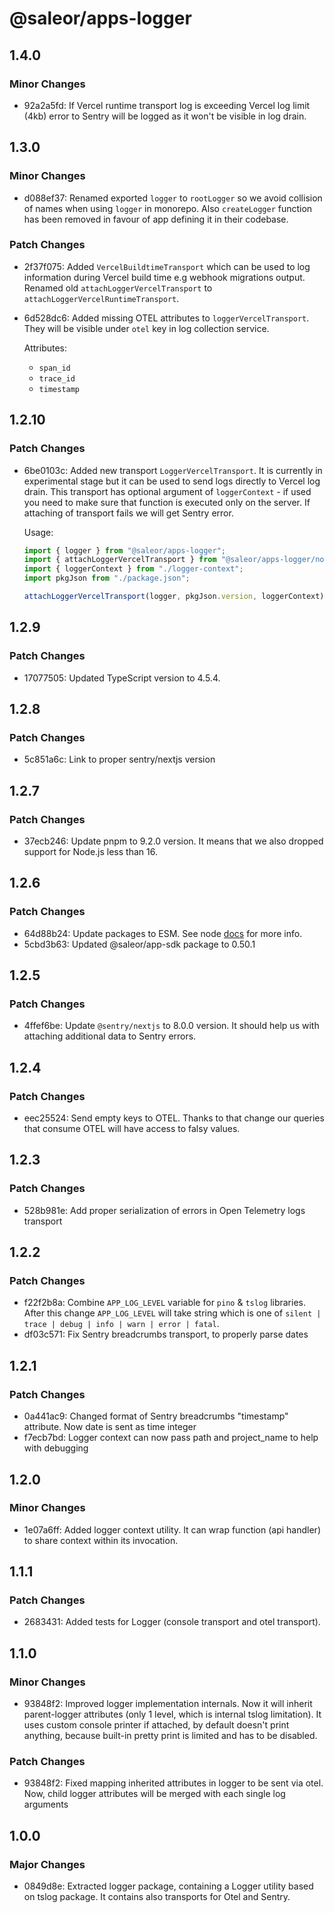 # @saleor/apps-logger

## 1.4.0

### Minor Changes

- 92a2a5fd: If Vercel runtime transport log is exceeding Vercel log limit (4kb) error to Sentry will be logged as it won't be visible in log drain.

## 1.3.0

### Minor Changes

- d088ef37: Renamed exported `logger` to `rootLogger` so we avoid collision of names when using `logger` in monorepo. Also `createLogger` function has been removed in favour of app defining it in their codebase.

### Patch Changes

- 2f37f075: Added `VercelBuildtimeTransport` which can be used to log information during Vercel build time e.g webhook migrations output. Renamed old `attachLoggerVercelTransport` to `attachLoggerVercelRuntimeTransport`.
- 6d528dc6: Added missing OTEL attributes to `loggerVercelTransport`. They will be visible under `otel` key in log collection service.

  Attributes:

  - `span_id`
  - `trace_id`
  - `timestamp`

## 1.2.10

### Patch Changes

- 6be0103c: Added new transport `LoggerVercelTransport`. It is currently in experimental stage but it can be used to send logs directly to Vercel log drain. This transport has optional argument of `loggerContext` - if used you need to make sure that function is executed only on the server. If attaching of transport fails we will get Sentry error.

  Usage:

  ```ts
  import { logger } from "@saleor/apps-logger";
  import { attachLoggerVercelTransport } from "@saleor/apps-logger/node";
  import { loggerContext } from "./logger-context";
  import pkgJson from "./package.json";

  attachLoggerVercelTransport(logger, pkgJson.version, loggerContext);
  ```

## 1.2.9

### Patch Changes

- 17077505: Updated TypeScript version to 4.5.4.

## 1.2.8

### Patch Changes

- 5c851a6c: Link to proper sentry/nextjs version

## 1.2.7

### Patch Changes

- 37ecb246: Update pnpm to 9.2.0 version. It means that we also dropped support for Node.js less than 16.

## 1.2.6

### Patch Changes

- 64d88b24: Update packages to ESM. See node [docs](https://nodejs.org/api/esm.html) for more info.
- 5cbd3b63: Updated @saleor/app-sdk package to 0.50.1

## 1.2.5

### Patch Changes

- 4ffef6be: Update `@sentry/nextjs` to 8.0.0 version. It should help us with attaching additional data to Sentry errors.

## 1.2.4

### Patch Changes

- eec25524: Send empty keys to OTEL. Thanks to that change our queries that consume OTEL will have access to falsy values.

## 1.2.3

### Patch Changes

- 528b981e: Add proper serialization of errors in Open Telemetry logs transport

## 1.2.2

### Patch Changes

- f22f2b8a: Combine `APP_LOG_LEVEL` variable for `pino` & `tslog` libraries. After this change `APP_LOG_LEVEL` will take string which is one of `silent | trace | debug | info | warn | error | fatal`.
- df03c571: Fix Sentry breadcrumbs transport, to properly parse dates

## 1.2.1

### Patch Changes

- 0a441ac9: Changed format of Sentry breadcrumbs "timestamp" attribute. Now date is sent as time integer
- f7ecb7bd: Logger context can now pass path and project_name to help with debugging

## 1.2.0

### Minor Changes

- 1e07a6ff: Added logger context utility. It can wrap function (api handler) to share context within its invocation.

## 1.1.1

### Patch Changes

- 2683431: Added tests for Logger (console transport and otel transport).

## 1.1.0

### Minor Changes

- 93848f2: Improved logger implementation internals. Now it will inherit parent-logger attributes (only 1 level, which is internal tslog limitation). It uses custom console printer if attached, by default doesn't print anything, because built-in pretty print is limited and has to be disabled.

### Patch Changes

- 93848f2: Fixed mapping inherited attributes in logger to be sent via otel. Now, child logger attributes will be merged with each single log arguments

## 1.0.0

### Major Changes

- 0849d8e: Extracted logger package, containing a Logger utility based on tslog package. It contains also transports for Otel and Sentry.
